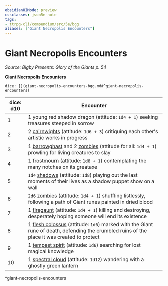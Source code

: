 ```yaml
---
obsidianUIMode: preview
cssclasses: json5e-note
tags:
- ttrpg-cli/compendium/src/5e/bgg
aliases: ["Giant Necropolis Encounters"]
---
```

# Giant Necropolis Encounters
*Source: Bigby Presents: Glory of the Giants p. 54* 

**Giant Necropolis Encounters**

`dice: [](giant-necropolis-encounters-bgg.md#^giant-necropolis-encounters)`

| dice: d10 | Encounter |
|-----------|-----------|
| 1 | 1 young red shadow dragon (attitude: `1d4 + 1`) seeking treasures steeped in sorrow |
| 2 | 2 [cairnwights](cairnwight-bgg.md) (attitude: `1d6 + 3`) critiquing each other's artistic works in progress |
| 3 | 1 [barrowghast](barrowghast-bgg.md) and 2 [zombies](zombie-xphb.md) (attitude for all: `1d4 + 1`) prowling for living creatures to slay |
| 4 | 1 [frostmourn](frostmourn-bgg.md) (attitude: `1d8 + 1`) contemplating the many notches on its greataxe |
| 5 | `1d4` [shadows](shadow.md) (attitude: `1d8`) playing out the last moments of their lives as a shadow puppet show on a wall |
| 6 | `2d6` [zombies](zombie-xphb.md) (attitude: `1d4 + 1`) shuffling listlessly, following a path of Giant runes painted in dried blood |
| 7 | 1 [firegaunt](firegaunt-bgg.md) (attitude: `1d4 + 1`) killing and destroying, desperately hoping someone will end its existence |
| 8 | 1 [flesh colossus](flesh-colossus-bgg.md) (attitude: `1d6`) marked with the Giant rune of death, defending the crumbled ruins of the place it was created to protect |
| 9 | 1 [tempest spirit](tempest-spirit-bgg.md) (attitude: `1d6`) searching for lost magical knowledge |
| 10 | 1 [spectral cloud](spectral-cloud-bgg.md) (attitude: `1d12`) wandering with a ghostly green lantern |
^giant-necropolis-encounters